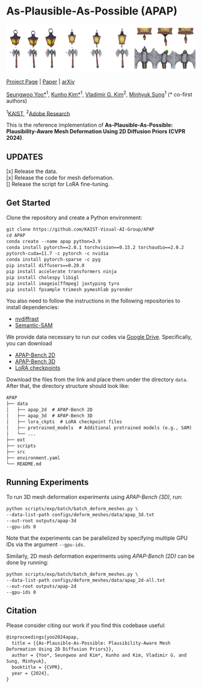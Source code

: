 # As-Plausible-As-Possible (APAP)
![teaser](media/apap-teaser.png)

[Project Page](https://as-plausible-as-possible.github.io) | [Paper](https://as-plausible-as-possible.github.io/static/APAP.pdf) | [arXiv](https://arxiv.org/abs/2311.16739)

[Seungwoo Yoo*](https://dvelopery0115.github.io)<sup>1</sup>, [Kunho Kim*](https://soulmates2.github.io)<sup>1</sup>, [Vladimir G. Kim](http://www.vovakim.com)<sup>2</sup>, [Minhyuk Sung](https://mhsung.github.io)<sup>1</sup> (* co-first authors)

<sup>1</sup>[KAIST](https://www.kaist.ac.kr/en/), <sup>2</sup>[Adobe Research](https://research.adobe.com)

This is the reference implementation of **As-Plausible-As-Possible: Plausibility-Aware Mesh Deformation Using 2D Diffusion Priors (CVPR 2024)**.

## UPDATES
[x] Release the data.  
[x] Release the code for mesh deformation.  
[] Release the script for LoRA fine-tuning.  

## Get Started

Clone the repository and create a Python environment:
```
git clone https://github.com/KAIST-Visual-AI-Group/APAP
cd APAP
conda create --name apap python=3.9
conda install pytorch==2.0.1 torchvision==0.15.2 torchaudio==2.0.2 pytorch-cuda=11.7 -c pytorch -c nvidia
conda install pytorch-sparse -c pyg
pip install diffusers==0.20.0
pip install accelerate transformers ninja
pip install cholespy libigl
pip install imageio[ffmpeg] jaxtyping tyro
pip install fpsample trimesh pymeshlab pyrender
```

You also need to follow the instructions in the following repositories to install dependencies:
- [nvdiffrast](https://github.com/NVlabs/nvdiffrast)
- [Semantic-SAM](https://github.com/UX-Decoder/Semantic-SAM)

We provide data necessary to run our codes via [Google Drive](https://drive.google.com/drive/folders/12IRLEbH8tlMzmsc3Ovhvz0xscr1IKi6C?usp=sharing). Specifically, you can download
- [APAP-Bench 2D](https://drive.google.com/file/d/10aBwtTT3DactcP_epEYfeQKT23Wyt0xb/view?usp=share_link)
- [APAP-Bench 3D](https://drive.google.com/file/d/1_9DPkAAqokRUiYeppmgo9fOH07pxkGs7/view?usp=share_link)
- [LoRA checkpoints](https://drive.google.com/file/d/1F-Obg55a8NvWHQQagZi3AqJZAE-GpRDD/view?usp=share_link)

Download the files from the link and place them under the directory `data`. After that, the directory structure should look like:
```
APAP
├── data
│   ├── apap_2d  # APAP-Bench 2D
│   ├── apap_3d  # APAP-Bench 3D
│   ├── lora_ckpts  # LoRA checkpoint files
│   ├── pretrained_models  # Additional pretrained models (e.g., SAM)
│   └── ...
├── ext
├── scripts
├── src
├── environment.yaml
└── README.md
````

## Running Experiments

To run 3D mesh deformation experiments using *APAP-Bench (3D)*, run:
```
python scripts/exp/batch/batch_deform_meshes.py \
--data-list-path configs/deform_meshes/data/apap_3d.txt
--out-root outputs/apap-3d
--gpu-ids 0
```
Note that the experiments can be parallelized by specifying multiple GPU IDs via the argument `--gpu-ids`.

Similarly, 2D mesh deformation experiments using *APAP-Bench (2D)* can be done by running:
```
python scripts/exp/batch/batch_deform_meshes.py \
--data-list-path configs/deform_meshes/data/apap_2d-all.txt
--out-root outputs/apap-2d
--gpu-ids 0
```

## Citation
Please consider citing our work if you find this codebase useful:
```
@inproceedings{yoo2024apap,
  title = {{As-Plausible-As-Possible: Plausibility-Aware Mesh Deformation Using 2D Diffusion Priors}},
  author = {Yoo*, Seungwoo and Kim*, Kunho and Kim, Vladimir G. and Sung, Minhyuk},
  booktitle = {CVPR},
  year = {2024},
}
```